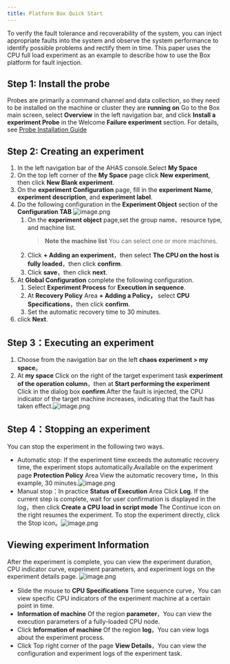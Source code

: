 ```yaml
---
title: Platform Box Quick Start
---
```


To verify the fault tolerance and recoverability of the system, you can inject appropriate faults into the system and observe the system performance to identify possible problems and rectify them in time. This paper uses the CPU full load experiment as an example to describe how to use the Box platform for fault injection.
## Step 1: Install the probe
Probes are primarily a command channel and data collection, so they need to be installed on the machine or cluster they are **running on**
Go to the Box main screen, select **Overview** in the left navigation bar, and click **Install a experiment Probe** in the Welcome **Failure experiment** section. For details, see [Probe Installation Guide](./installation-and-deployment/agent-install.md)
## Step 2: Creating an experiment

1. In the left navigation bar of the AHAS console.Select **My Space**
2. On the top left corner of the **My Space** page click **New experiment**, then click  **New Blank experiment**.
3. On the **experiment Configuration** page, fill in the **experiment Name**, **experiment description**, and **experiment label**.
4. Do the following configuration in the **Experiment Object** section of the **Configuration TAB** ![image.png](/img/zh/quick-start/drill-target.png)
   1. On the **experiment object** page,set the group name、resource type, and machine list.
      > **Note** **the machine list**  You can select one or more machines.
   2. Click **+ Adding an experiment**，then select **The CPU on the host is fully loaded**，then click **confirm**.
   3. Click **save**，then click **next**.
5. At **Global Configuration** complete the following configuration.
   1. Select **Experiment Process** for **Execution in sequence**.
   2. At **Recovery Policy** Area **+ Adding a Policy，** select **CPU Specifications**，then click **confirm**.
   3. Set the automatic recovery time to 30 minutes.
6. click **Next**.
## Step 3：Executing an experiment

1. Choose from the navigation bar on the left **chaos experiment > my space**。
2. At **my space** Click on the right of the target experiment task **experiment of the operation column**，then at **Start performing the experiment** Click in the dialog box **confirm**.After the fault is injected, the CPU indicator of the target machine increases, indicating that the fault has taken effect.![image.png](/img/zh/quick-start/box-drill-result.png)
## Step 4：Stopping an experiment
You can stop the experiment in the following two ways.

- Automatic stop: If the experiment time exceeds the automatic recovery time, the experiment stops automatically.Available on the experiment page **Protection Policy** Area View the automatic recovery time，In this example, 30 minutes.![image.png](/img/zh/quick-start/drill-recovery.png)
- Manual stop：In practice **Status of Execution** Area Click **Log**. If the current step is complete, wait for user confirmation is displayed in the log，then click  **Create a CPU load in script mode** The Continue icon on the right resumes the experiment. To stop the experiment directly, click the Stop icon。![image.png](/img/zh/quick-start/drill-stop.png)
## Viewing experiment Information
After the experiment is complete, you can view the experiment duration, CPU indicator curve, experiment parameters, and experiment logs on the experiment details page.
![image.png](/img/zh/quick-start/drill-information.png)

- Slide the mouse to **CPU Specifications** Time sequence curve，You can view specific CPU indicators of the experiment machine at a certain point in time.
- **Information of machine** Of the region **parameter**，You can view the execution parameters of a fully-loaded CPU node.
- Click **Information of machine** Of the region **log**，You can view logs about the experiment process.
- Click Top right corner of the page **View Details**，You can view the configuration and experiment logs of the experiment task.
